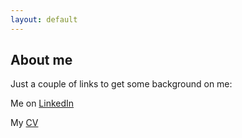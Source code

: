 ```yaml
---
layout: default
---
```


## About me

Just a couple of links to get some background on me:

Me on [LinkedIn](http://linkedin.acesabe.net) 

My [CV](https://acesabe.net/cv.html)

